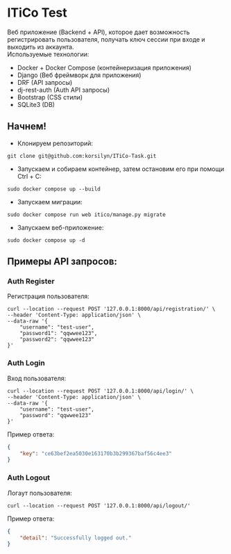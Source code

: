 # ITiCo Test  
Веб приложение (Backend + API), которое дает возможность регистрировать пользователя, получать ключ сессии при входе и выходить из аккаунта.  
Используемые технологии:  
- Docker + Docker Compose (контейнеризация приложения)  
- Django (Веб фреймворк для приложения)  
- DRF (API запросы)  
- dj-rest-auth (Auth API запросы)  
- Bootstrap (CSS стили)  
- SQLite3 (DB)  

## Начнем!  
- Клонируем репозиторий:  
```
git clone git@github.com:korsilyn/ITiCo-Task.git
```
- Запускаем и собираем контейнер, затем остановим его при помощи Ctrl + C:  
```
sudo docker compose up --build
```
- Запускаем миграции:  
```
sudo docker compose run web itico/manage.py migrate
```
- Запускаем веб-приложение:  
```
sudo docker compose up -d
```

## Примеры API запросов:  
### Auth Register  
Регистрация пользователя:  
```curl
curl --location --request POST '127.0.0.1:8000/api/registration/' \  
--header 'Content-Type: application/json' \  
--data-raw '{
    "username": "test-user",
    "password1": "qqwwee123",
    "password2": "qqwwee123"
}'
```  
### Auth Login
Вход пользователя:  
```curl
curl --location --request POST '127.0.0.1:8000/api/login/' \  
--header 'Content-Type: application/json' \  
--data-raw '{
    "username": "test-user",
    "password": "qqwwee123"
}'
```  
Пример ответа:
```json
{
    "key": "ce63bef2ea5030e163170b3b299367baf56c4ee3"
}
```  
### Auth Logout
Логаут пользователя:  
```curl
curl --location --request POST '127.0.0.1:8000/api/logout/'  
```  
Пример ответа:
```json
{
    "detail": "Successfully logged out."
}
```  
